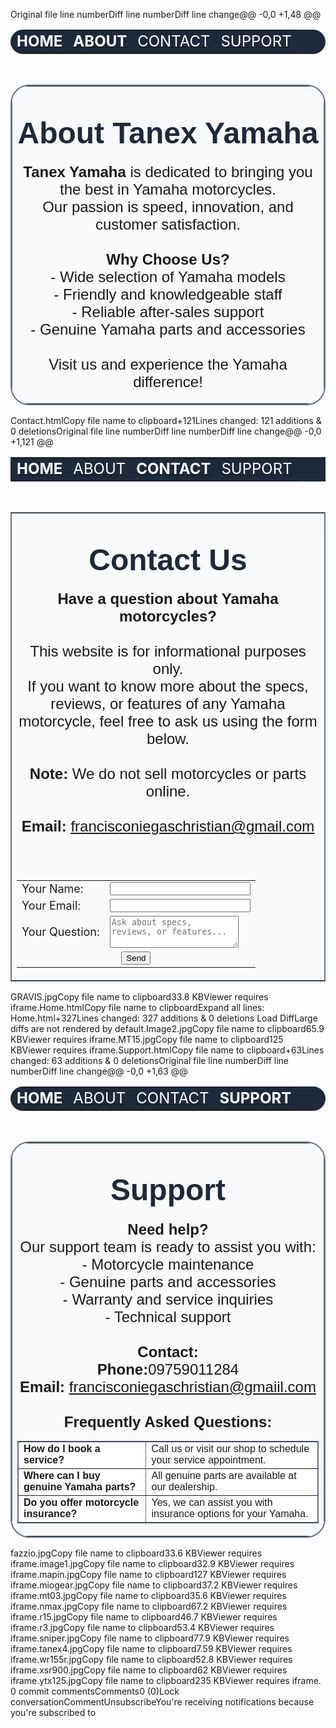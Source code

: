 Original file line numberDiff line numberDiff line change@@ -0,0 +1,48 @@<html><html lang="en"><head>  <meta charset="UTF-8">  <title>About - Tanex Yamaha</title></head><body>  <table width="100%" border="1" cellpadding="10" bgcolor="#1e293b" style="border-radius:20px;" bordercolor="#1e293b">    <tr>      <td align="center" style="border-radius:20px;">        <a href="Home.html"><font color="white" size="5"><b>HOME</b></font></a>      </td>      <td align="center" style="border-radius:20px;">        <a href="About.html"><font color="white" size="5"><b>ABOUT</b></font></a>      </td>      <td align="center" style="border-radius:20px;">        <a href="Contact.html"><font color="white" size="5">CONTACT</font></a>      </td>      <td align="center" style="border-radius:20px;">        <a href="Support.html"><font color="white" size="5">SUPPORT</font></a>      </td>    </tr>  </table>  <br>  <table align="center" border="2" cellpadding="30" bgcolor="#f9fafb" style="border-radius:30px;" bordercolor="#64748b">    <tr>      <td align="center" style="border-radius:30px;">        <h1><font color="#1e293b" size="7" face="Arial Black, Arial, sans-serif">About Tanex Yamaha</font></h1>        <p>          <font size="5" face="Verdana, Arial, sans-serif">            <b>Tanex Yamaha</b> is dedicated to bringing you the best in Yamaha motorcycles.<br>            Our passion is speed, innovation, and customer satisfaction.<br>            <br>            <b>Why Choose Us?</b><br>            - Wide selection of Yamaha models<br>            - Friendly and knowledgeable staff<br>            - Reliable after-sales support<br>            - Genuine Yamaha parts and accessories<br>            <br>            Visit us and experience the Yamaha difference!          </font>        </p>      </td>    </tr>  </table></body></html>‎Contact.htmlCopy file name to clipboard+121Lines changed: 121 additions & 0 deletionsOriginal file line numberDiff line numberDiff line change@@ -0,0 +1,121 @@<html><html lang="en"><head>  <meta charset="UTF-8">  <title>Contact - Tanex Yamaha</title></head><body>  <table width="100%" border="1" cellpadding="10" bgcolor="#1e293b" bordercolor="#1e293b">    <tr>      <td align="center">        <a href="Home.html"><font color="white" size="5"><b>HOME</b></font></a>      </td>      <td align="center">        <a href="About.html"><font color="white" size="5">ABOUT</font></a>      </td>      <td align="center">        <a href="Contact.html"><font color="white" size="5"><b>CONTACT</b></font></a>      </td>      <td align="center">        <a href="Support.html"><font color="white" size="5">SUPPORT</font></a>      </td>    </tr>  </table>  <br>  <table align="center" border="1" cellpadding="18" bgcolor="#f9fafb" bordercolor="#64748b" width="450">    <tr>      <td align="center">        <h1><font color="#1e293b" size="7" face="Arial Black, Arial, sans-serif">Contact Us</font></h1>        <p>          <font size="5" face="Verdana, Arial, sans-serif">            <b>Have a question about Yamaha motorcycles?</b><br>            <br>            This website is for informational purposes only.<br>            If you want to know more about the specs, reviews, or features of any Yamaha motorcycle, feel free to ask us using the form below.<br>            <br>            <b>Note:</b> We do not sell motorcycles or parts online.<br>            <br>            <b>Email:</b> <a href="mailto:francisconiegaschristian@gmail.com">francisconiegaschristian@gmail.com</a><br>            <br>            <b></b><br>                     </font>        </p>        <form>          <table align="center" cellpadding="6">            <tr>              <td><font size="4">Your Name:</font></td>              <td><input type="text" name="name" size="25"></td>            </tr>            <tr>              <td><font size="4">Your Email:</font></td>              <td><input type="email" name="email" size="25"></td>            </tr>            <tr>              <td><font size="4">Your Question:</font></td>              <td><textarea name="message" rows="3" cols="23" placeholder="Ask about specs, reviews, or features..."></textarea></td>            </tr>            <tr>              <td colspan="2" align="center">                <input type="submit" value="Send">              </td>            </tr>          </table>        </form>      </td>    </tr>  </table>  <script>function sendAllModelsInfo() {  var allReviews =    "AEROX:\n★★★★★\nAerox’s sporty look and power make every ride exciting. – Bianca R.\n" +    "NMAX:\n★★★★★\nThe Yamaha NMAX is perfect for city rides. Smooth handling and great fuel efficiency! – Alex D.\n" +    "R15:\n★★★★☆\nR15 is a beast on the highway. The design turns heads everywhere I go. – Carlo M.\n" +    "MT15:\n★★★★☆\nMT15 offers a thrilling ride with its aggressive styling and responsive engine. – Ethan S.\n" +    "SNIPER:\n★★★★★\nThe Yamaha Sniper is agile and fast, perfect for both city and sporty rides. – Mark L.\n" +    "FAZZIO:\n★★★★☆\nFazzio is stylish and economical, great for daily commutes and city errands. – Jenny P.\n" +    "MIO GEAR:\n★★★★☆\nMio Gear is tough and reliable, perfect for rough roads and heavy use. – Rico S.\n" +    "YZF-R3:\n★★★★★\nThe YZF-R3 is a true sport bike—fast, light, and fun to ride on twisty roads! – Paolo V.\n" +    "YTX 125:\n★★★☆☆\nYTX 125 is affordable and easy to maintain, ideal for business and daily use. – Lito G.\n" +    "MT-03:\n★★★★☆\nMT-03 is nimble and powerful, a great entry to the MT naked bike family. – Sam T.\n" +    "WR155R:\n★★★★☆\nWR155R is ready for adventure—excellent off-road performance and durability. – Jomar E.\n" +    "XSR900:\n★★★★★\nXSR900 combines retro style with modern power. A head-turner on any road! – Mike D.\n\n";  var allSpecs =    "AEROX: Engine: 155cc, Liquid-cooled, 4-stroke | Max Power: 15.4 HP | Fuel Injection | ABS: Yes | Weight: 125 kg | Price: ₱124,000\n" +    "NMAX: Engine: 155cc, Liquid-cooled, 4-stroke | Max Power: 15.1 HP | Fuel Injection | ABS: Yes | Weight: 131 kg | Price: ₱151,900\n" +    "R15: Engine: 155cc, Liquid-cooled, 4-stroke | Max Power: 19.3 HP | Fuel Injection | ABS: Dual Channel | Weight: 142 kg | Price: ₱185,000\n" +    "MT15: Engine: 155cc, Liquid-cooled, 4-stroke | Max Power: 19 HP | Fuel Injection | ABS: Single Channel | Weight: 138 kg | Price: ₱178,000\n" +    "SNIPER: Engine: 155cc, Liquid-cooled, 4-stroke, SOHC | Max Power: 17.9 HP | Fuel Injection | ABS: Single Channel | Weight: 119 kg | Price: ₱125,900\n" +    "FAZZIO: Engine: 125cc, Air-cooled, 4-stroke | Max Power: 8.3 HP | Fuel Injection | ABS: No | Weight: 95 kg | Price: ₱92,900\n" +    "MIO GEAR: Engine: 125cc, Air-cooled, 4-stroke | Max Power: 9.3 HP | Fuel Injection | ABS: No | Weight: 96 kg | Price: ₱77,400\n" +    "YZF-R3: Engine: 321cc, Liquid-cooled, 4-stroke, DOHC | Max Power: 41.4 HP | Fuel Injection | ABS: Dual Channel | Weight: 169 kg | Price: ₱290,000\n" +    "YTX 125: Engine: 125cc, Air-cooled, 4-stroke | Max Power: 8.2 HP | Carburetor | ABS: No | Weight: 113 kg | Price: ₱55,900\n" +    "MT-03: Engine: 321cc, Liquid-cooled, 4-stroke, DOHC | Max Power: 41.4 HP | Fuel Injection | ABS: Dual Channel | Weight: 168 kg | Price: ₱254,000\n" +    "WR155R: Engine: 155cc, Liquid-cooled, 4-stroke | Max Power: 16.4 HP | Fuel Injection | ABS: No | Weight: 134 kg | Price: ₱169,000\n" +    "XSR900: Engine: 890cc, Liquid-cooled, 3-cylinder, DOHC | Max Power: 117 HP | Fuel Injection | ABS: Dual Channel | Weight: 193 kg | Price: ₱729,000\n";  alert("All Yamaha Models Reviews:\n\n" + allReviews + "\nAll Yamaha Models Specs:\n\n" + allSpecs);}document.addEventListener("DOMContentLoaded", function() {  var form = document.forms[0];  if(form) {    form.onsubmit = function(e) {      var question = form.message.value.toLowerCase();      if (        question.includes("all models") ||        question.includes("all yamaha") ||        question.includes("all specs") ||        question.includes("all reviews")      ) {        sendAllModelsInfo();        e.preventDefault();        return false;      }    };  }});  </script></body></html>‎GRAVIS.jpgCopy file name to clipboard33.8 KBViewer requires iframe.‎Home.htmlCopy file name to clipboardExpand all lines: Home.html+327Lines changed: 327 additions & 0 deletions Load DiffLarge diffs are not rendered by default.‎Image2.jpgCopy file name to clipboard65.9 KBViewer requires iframe.‎MT15.jpgCopy file name to clipboard125 KBViewer requires iframe.‎Support.htmlCopy file name to clipboard+63Lines changed: 63 additions & 0 deletionsOriginal file line numberDiff line numberDiff line change@@ -0,0 +1,63 @@<html><html lang="en"><head>  <meta charset="UTF-8">  <title>Support - Tanex Yamaha</title></head><body>  <table width="100%" border="1" cellpadding="10" bgcolor="#1e293b" style="border-radius:20px;" bordercolor="#1e293b">    <tr>      <td align="center" style="border-radius:20px;">        <a href="Home.html"><font color="white" size="5"><b>HOME</b></font></a>      </td>      <td align="center" style="border-radius:20px;">        <a href="About.html"><font color="white" size="5">ABOUT</font></a>      </td>      <td align="center" style="border-radius:20px;">        <a href="Contact.html"><font color="white" size="5">CONTACT</font></a>      </td>      <td align="center" style="border-radius:20px;">        <a href="Support.html"><font color="white" size="5"><b>SUPPORT</b></font></a>      </td>    </tr>  </table>  <br>  <table align="center" border="2" cellpadding="30" bgcolor="#f9fafb" style="border-radius:30px;" bordercolor="#64748b">    <tr>      <td align="center" style="border-radius:30px;">        <h1><font color="#1e293b" size="7" face="Arial Black, Arial, sans-serif">Support</font></h1>        <p>          <font size="5" face="Verdana, Arial, sans-serif">            <b>Need help?</b><br>            Our support team is ready to assist you with:<br>            - Motorcycle maintenance<br>            - Genuine parts and accessories<br>            - Warranty and service inquiries<br>            - Technical support<br>            <br>            <b>Contact:</b><br>            <b>Phone:</b>09759011284<br>            <b>Email:</b> <a href="mailto:support@tanexyamahaph.com">francisconiegaschristian@gmaiil.com</a><br>            <br>            <b>Frequently Asked Questions:</b><br>            <table border="1" cellpadding="8" bgcolor="#fff" bordercolor="#64748b">              <tr>                <td><b>How do I book a service?</b></td>                <td>Call us or visit our shop to schedule your service appointment.</td>              </tr>              <tr>                <td><b>Where can I buy genuine Yamaha parts?</b></td>                <td>All genuine parts are available at our dealership.</td>              </tr>              <tr>                <td><b>Do you offer motorcycle insurance?</b></td>                <td>Yes, we can assist you with insurance options for your Yamaha.</td>              </tr>            </table>          </font>        </p>      </td>    </tr>  </table></body></html>‎fazzio.jpgCopy file name to clipboard33.6 KBViewer requires iframe.‎image1.jpgCopy file name to clipboard32.9 KBViewer requires iframe.‎mapin.jpgCopy file name to clipboard127 KBViewer requires iframe.‎miogear.jpgCopy file name to clipboard37.2 KBViewer requires iframe.‎mt03.jpgCopy file name to clipboard35.6 KBViewer requires iframe.‎nmax.jpgCopy file name to clipboard67.2 KBViewer requires iframe.‎r15.jpgCopy file name to clipboard46.7 KBViewer requires iframe.‎r3.jpgCopy file name to clipboard53.4 KBViewer requires iframe.‎sniper.jpgCopy file name to clipboard77.9 KBViewer requires iframe.‎tanex4.jpgCopy file name to clipboard7.59 KBViewer requires iframe.‎wr155r.jpgCopy file name to clipboard52.8 KBViewer requires iframe.‎xsr900.jpgCopy file name to clipboard62 KBViewer requires iframe.‎ytx125.jpgCopy file name to clipboard235 KBViewer requires iframe.
0 commit commentsComments0 (0)Lock conversationCommentUnsubscribeYou're receiving notifications because you're subscribed to
